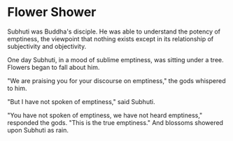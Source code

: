 # Flower Shower

Subhuti was Buddha's disciple. He was able to understand the potency of emptiness, the viewpoint that nothing exists except in its relationship of subjectivity and objectivity.

One day Subhuti, in a mood of sublime emptiness, was sitting under a tree. Flowers began to fall about him.

"We are praising you for your discourse on emptiness," the gods whispered to him.

"But I have not spoken of emptiness," said Subhuti.

"You have not spoken of emptiness, we have not heard emptiness," responded the gods. "This is the true emptiness." And blossoms showered upon Subhuti as rain.
